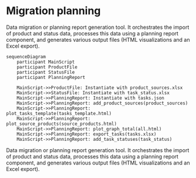 # Migration planning

Data migration or planning report generation tool. It orchestrates the import of product and status data, processes this data using a planning report component, and generates various output files (HTML visualizations and an Excel export).

```mermaid
sequenceDiagram
    participant MainScript
    participant ProductFile
    participant StatusFile
    participant PlanningReport

    MainScript->>ProductFile: Instantiate with product_sources.xlsx
    MainScript->>StatusFile: Instantiate with task_status.xlsx
    MainScript->>PlanningReport: Instantiate with tasks.json
    MainScript->>PlanningReport: add_product_sources(product_sources)
    MainScript->>PlanningReport: plot_tasks_template(tasks_template.html)
    MainScript->>PlanningReport: plot_source_products(source_products.html)
    MainScript->>PlanningReport: plot_graph_total(all.html)
    MainScript->>PlanningReport: export_tasks(tasks.xlsx)
    MainScript->>PlanningReport: add_task_statuses(task_status)
```

Data migration or planning report generation tool. It orchestrates the import of product and status data, processes this data using a planning report component, and generates various output files (HTML visualizations and an Excel export).
